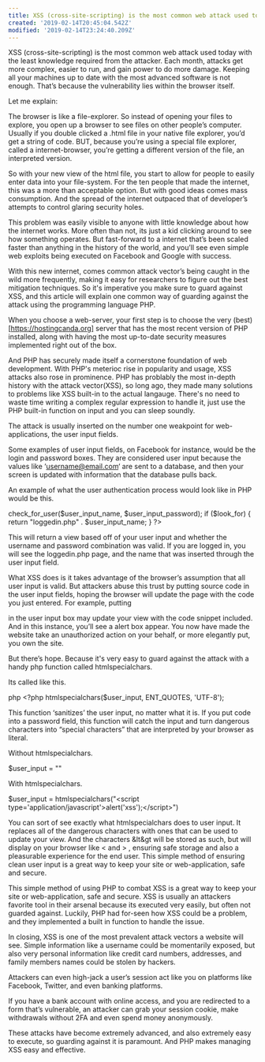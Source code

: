 ```yaml
---
title: XSS (cross-site-scripting) is the most common web attack used today with the least knowledge required from the attacker.
created: '2019-02-14T20:45:04.542Z'
modified: '2019-02-14T23:24:40.209Z'
---
```


XSS (cross-site-scripting) is the most common web attack used today with the least knowledge required from the attacker.
Each month, attacks get more complex, easier to run, and gain power to do more damage. Keeping all your machines up to date with the most advanced software is not enough. That’s because the vulnerability lies within the browser itself.

Let me explain:

The browser is like a file-explorer. So instead of opening your files to explore, you open up a browser to see files on other people’s computer. Usually if you double clicked a .html file in your native file explorer, you’d get a string of code. BUT, because you’re using a special file explorer, called a internet-browser, you’re getting a different version of the file, an interpreted version.

So with your new view of the html file, you start to allow for people to easily enter data into your file-system. For the ten people that made the internet, this was a more than acceptable option. But with good ideas comes mass consumption. And the spread of the internet outpaced that of developer’s attempts to control glaring security holes.

This problem was easily visible to anyone with little knowledge about how the internet works. More often than not, its just a kid clicking around to see how something operates. But fast-forward to a internet that’s been scaled faster than anything in the history of the world, and you’ll see even simple web exploits being executed on Facebook and Google with success.

With this new internet, comes common attack vector’s being caught in the wild more frequently, making it easy for researchers to figure out the best mitigation techniques. So it's imperative you make sure to guard against XSS, and this article will explain one common way of guarding against the attack using the programming language PHP.

When you choose a web-server, your first step is to choose the very (best)[https://hostingcanda.org] server that has the most recent version of PHP installed, along with having the most up-to-date security measures implemented right out of the box.

And PHP has securely made itself a cornerstone foundation of web development. With PHP's meterioc rise in popularity and usage, XSS attacks also rose in prominence. PHP has problably the most in-depth history with the attack vector(XSS), so long ago, they made many solutions to problems like XSS built-in to the actual langauge. There's no need to waste time writing a complex regular expression to handle it, just use the PHP built-in function on input and you can sleep soundly. 

The attack is usually inserted on the number one weakpoint for web-applications, the user input fields. 

Some examples of user input fields, on Facebook for instance, would be the login and password boxes. They are considered user input because the values like ‘username@email.com‘ are sent to a database, and then your screen is updated with information that the database pulls back.

An example of what the user authentication process would look like in PHP would be this.

<?php 
  $user_input_name = "username@email.com"
  $user_input_password = "user_password"
  
  $database = database()
  
  // Look for user input in database
  $look_for = $database->check_for_user($user_input_name, $user_input_password);
  
  if ($look_for) {
    return "loggedin.php" .  $user_input_name; 
  }
 
?>

This will return a view based off of your user input and whether the username and password combination was valid. If you are logged in, you will see the loggedin.php page, and the name that was inserted through the user input field. 

What XSS does is it takes advantage of the browser’s assumption that all user input is valid. But attackers abuse this trust by putting source code in the user input fields, hoping the browser will update the page with the code you just entered. For example, putting

<script type='application/javascript'>alert('xss');</script> in the user input box may update your view with the code snippet included. And in this instance, you’ll see a alert box appear. You now have made the website take an unauthorized action on your behalf, or more elegantly put, you own the site.

But there’s hope. Because it's very easy to guard against the attack with a handy php function called htmlspecialchars.

Its called like this.

php <?php htmlspecialchars($user_input, ENT_QUOTES, 'UTF-8');

This function ‘sanitizes’ the user input, no matter what it is. If you put code into a password field, this function will catch the input and turn dangerous characters into “special characters” that are interpreted by your browser as literal.

Without htmlspecialchars.

$user_input = "<script type='application/javascript'>alert('xss');</script>"

With htmlspecialchars.

$user_input = htmlspecialchars("&lt;script type='application/javascript'&gt;alert('xss');&lt;/script&gt;")

You can sort of see exactly what htmlspecialchars does to user input. It replaces all of the dangerous characters with ones that can be used to update your view. And the characters &lt&gt will be stored as such, but will display on your browser like < and > , ensuring safe storage and also a pleasurable experience for the end user. This simple method of ensuring clean user input is a great way to keep your site or web-application, safe and secure. 

This simple method of using PHP to combat XSS is a great way to keep your site or web-application, safe and secure. XSS is usually an attackers favorite tool in their arsenal because its executed very easily, but often not guarded against. Luckily, PHP had for-seen how XSS could be a problem, and they implemented a built in function to handle the issue.

In closing, XSS is one of the most prevalent attack vectors a website will see. Simple information like a username could be momentarily exposed, but also very personal information like credit card numbers, addresses, and family members names could be stolen by hackers.

Attackers can even high-jack a user’s session act like you on platforms like Facebook, Twitter, and even banking platforms.

If you have a bank account with online access, and you are redirected to a form that’s vulnerable, an attacker can grab your session cookie, make withdrawals without 2FA and even spend money anonymously.

These attacks have become extremely advanced, and also extremely easy to execute, so guarding against it is paramount. And PHP makes managing XSS easy and effective.
